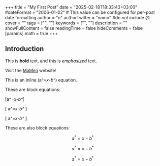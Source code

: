 +++
title = "My First Post"
date = "2025-02-18T18:33:43+03:00"
#dateFormat = "2006-01-02" # This value can be configured for per-post date formatting
author = "n"
authorTwitter = "nomo" #do not include @
cover = ""
tags = ["", ""]
keywords = ["", ""]
description = ""
showFullContent = false
readingTime = false
hideComments = false
[params]
    math = true
+++


## Introduction

This is **bold** text, and this is *emphasized* text.

Visit the [MaMen](https://dogukannn.github.io) website!

This is an inline \(a^*=x-b^*\) equation.

These are block equations:

\[a^*=x-b^*\]

\[ a^*=x-b^* \]

\[
a^*=x-b^*
\]

These are also block equations:

$$a^*=x-b^*$$

$$ a^*=x-b^* $$

$$
a^*=x-b^*
$$
